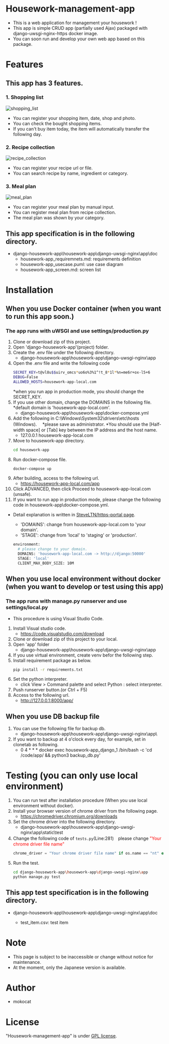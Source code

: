 # Housework-management-app
 
- This is a web application for management your housework !
- This app is simple CRUD app (partially used Ajax) packaged with django-uwsgi-nginx-https docker image.
- You can soon run and develop your own web app based on this package.

# Features
 
## This app has 3 features.
### 1. Shopping list
![shopping_list](https://user-images.githubusercontent.com/59159469/94521566-3e00e600-0269-11eb-9e68-95574d5f5c93.png)
- You can register your shopping item, date, shop and photo.
- You can check the bought shopping items.
- If you can't buy item today, the item will automatically transfer the following day.
### 2. Recipe collection
![recipe_collection](https://user-images.githubusercontent.com/59159469/94521647-612b9580-0269-11eb-823a-1e235c310385.png)
- You can register your recipe url or file.
- You can search recipe by name, ingredient or category.
### 3. Meal plan
![meal_plan](https://user-images.githubusercontent.com/59159469/94521687-70124800-0269-11eb-9eec-2ea763f737ed.png)
- You can register your meal plan by manual input.
- You can register meal plan from recipe collection.
- The meal plan was shown by your category.

## This app specification is in the following directory.
- django-housework-app\housework-app\django-uwsgi-nginx\app\doc
    - housework-app_requiremnets.md: requirements definition
    - housework-app_usecase.puml: use case diagram
    - housework-app_screen.md: screen list

# Installation
## When you use Docker container (when you want to run this app soon.)
### The app runs with uWSGI and use settings/production.py
1. Clone or download zip of this project.
1. Open 'django-housework-app'(project) folder.
1. Create the .env file under the following directory.
    - django-housework-app\housework-app\django-uwsgi-nginx\app
1. Open the .env file and write the following code
    ```bash
    SECRET_KEY=t@vl8u$$uirv_omcs*uo6o%3%1^!t_8*1l*%n=me6r+ox-l5+6
    DEBUG=False
    ALLOWED_HOSTS=housework-app-local.com
    ```
    *when you run app in production mode, you should change the SECRET_KEY.
1. If you use other domain, change the DOMAINS in the following file. *default domain is 'housework-app-local.com'.
    - django-housework-app\housework-app\docker-compose.yml
1. Add the following in C:\Windows\System32\drivers\etc\hosts (Windows).　 *please save as administrator. *You should use the [Half-width space] or [Tab] key between the IP address and the host name.
    - 127.0.0.1   housework-app-local.com
1. Move to housework-app directory.
    ```bash
    cd housework-app
    ```
1. Run docker-compose file.
    ```bash
    docker-compose up
    ```
1. After building, access to the following url.
    - https://housework-app-local.com/app
1. Click ADVANCED, then click Proceed to housework-app-local.com (unsafe).
1. If you want to run app in production mode, please change the following code in housework-app\docker-compose.yml.
* Detail explanation is written in [SteveLTN/https-portal page](https://github.com/SteveLTN/https-portal). 
    - 'DOMAINS': change from housework-app-local.com to 'your domain'.
    - 'STAGE': change from 'local' to 'staging' or 'production'.

    ```bash
    environment:
      # please change to your domain.
      DOMAINS: 'housework-app-local.com -> http://django:50000'
      STAGE: 'local'
      CLIENT_MAX_BODY_SIZE: 10M
    ```
 

## When you use local environment without docker (when you want to develop or test using this app)
### The app runs with manage.py runserver and use settings/local.py
* This procedure is using Visual Studio Code.
1. Install Visual studio code.
    - https://code.visualstudio.com/download
1. Clone or download zip of this project to your local.
1. Open 'app' folder
    - django-housework-app\housework-app\django-uwsgi-nginx\app
1. If you use virtual environment, create venv befor the following step.
1. Install requirement package as below.
    ```bash
    pip install -r requirements.txt
    ```
1. Set the python interpreter.
    - click View > Command palette and select Python : select interpreter.
1. Push runserver button.(or Ctrl + F5)
1. Access to the following url.
    - http://127.0.0.1:8000/app/ 

## When you use DB backup file
1. You can use the following file for backup db.
    - django-housework-app\housework-app\django-uwsgi-nginx\app\
1. If you want to backup at 4 o'clock every day, for example, set in clonetab as following.
    - 0 4 * * * docker exec housework-app_django_1 /bin/bash -c  'cd /code/app/ && python3 backup_db.py'

# Testing (you can only use local environment)
1. You can run test after installation procedure (When you use local environment without docker).
1. Install your browser version of chrome driver from the following page.
    - https://chromedriver.chromium.org/downloads
1. Set the chrome driver into the following directory.
    - django-housework-app\housework-app\django-uwsgi-nginx\app\static\test
1. Change the following code of `tests.py`(Line:281)　please change <font color="Red">"Your chrome driver file name"</font>
    ```python
    chrome_driver = "Your chrome driver file name" if os.name == "nt" else "chromedriver"
    ```
1. Run the test.
    ```bash
    cd django-housework-app\housework-app\django-uwsgi-nginx\app
    python manage.py test
    ```
## This app test specification is in the following directory.
- django-housework-app\housework-app\django-uwsgi-nginx\app\doc

    - test_item.csv: test item

# Note
- This page is subject to be inaccessible or change without notice for maintenance.
- At the moment, only the Japanese version is available.
 
# Author
- mokocat
 
# License
"Housework-management-app" is under [GPL license](https://www.gnu.org/).
